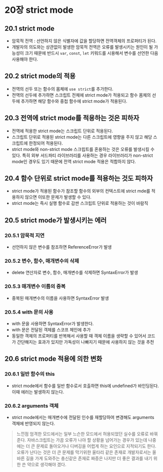 
# 20장 strict mode

## 20.1 strict mode
- 암묵적 전역 : 선언하지 않은 식별자에 값을 할당하면 전역객체의 프로퍼티가 된다.
- 개발자의 의도와는 상관없이 발생한 암묵적 전역은 오류를 발생시키는 원인이 될 가능성이 크기 때문에 반드시 `var`, `const`, `let` 키워드를 시용해서 변수를 선언한 다음 사용해야 한다.

## 20.2 strict mode의 적용
- 전역의 선두 또는 함수의 몸체에  `use strict`를 추가한다.
- 전역의 선두에 추가하면 스크립트 전체에 strict mode가 적용되고 함수 몸체의 선두에 추가하면 해당 함수와 중첩 함수에 strict mode가 적용된다.

## 20.3 전역에 strict mode를 적용하는 것은 피하자
- 전역에 적용한 strict mode는 스크립트 단위로 적용된다.
- 스크립트 단위로 적용된 strict mode는 다른 스크립트에 영향을 주지 않고 해당 스크립트에 한정되어 적용된다.
- strict mode와 non-strict mode 스크립트를 혼용하는 것은 오류를 발생시킬 수 있다. 특히 외부 서드파티 라이브러리를 사용하는 경우 라이브러리가 non-strict mode인 경우도 있기 때문에 전역 strict mode 적용은 적합하지 않다.

## 20.4 함수 단위로 strict mode를 적용하는 것도 피하자
- strict mode가 적용된 함수가 참조할 함수의 외부의 컨텍스트에 strict mde를 적용하지 않으면 이또한 문제가 발생할 수 있다.
- strict mode는 즉시 실행 함수로 감싼 스크립트 단위로 적용하는 것이 바람직

## 20.5 strict mode가 발생시키는 에러
### 20.5.1 암묵적 지연
- 선언하지 않은 변수를 참조하면 ReferenceError가 발생
### 20.5.2 변수, 함수, 매개변수의 삭제
- delete 연산자로 변수, 함수, 매개변수를 삭제하면 SyntaxError가 발생
### 20.5.3 매개변수 이름의 중복
- 중복된 매개변수의 이름을 사용하면 SyntaxError 발생
### 20.5.4 with 문의 사용
- with 문을 사용하면 SyntaxError가 발생한다.
- with 문은 전달된 객체를 스코프 체인에 추가
- 동일한 객체의 프로퍼티를 반복해서 사용할 때 객체 이름을 생략할 수 있어서 코드가 간단해지는 효과가 있지만 가독성이 나빠지기 때문에 사용하지 않는 것을 추천

## 20.6 strict mode 적용에 의한 변화
### 20.6.1 일반 함수의 this
- strict mode에서 함수를 일반 함수로서 호출하면 this에 undefined가 바인딩된다. 이때 에러는 발생하지 않는다.
### 20.6.2 arguments 객체
- strict mode에서는 매개변수에 전달된 인수를 재할당하여 변경해도 arguments 객체에 반영되지 않는다.

>느낀점
>엄격한 모드에서는 일부 느슨한 모드에서 허용되었던 실수를 오류로 바꿔 준다. 자바스크립트는 가끔 오류가 나야 할 상황을 넘어가는 경우가 있는데 나중에는 더 큰 문제로 돌아오거나 디버깅을 어렵게 하는 요인으로 지적되기도 한다. 오류가 난다는 것은 더 큰 문제를 막기위한 울타리 같은 존재로 개발자로서는 올바른 길을 가게 도와주는 충신같은 존재로 짜증은 나지만 더 좋은 결과를 내기 위한 쓴 약으로 생각해야 겠다.
